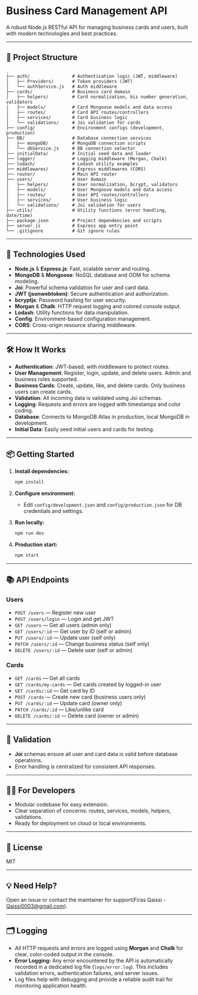# Business Card Management API

A robust Node.js RESTful API for managing business cards and users, built with modern technologies and best practices.

---

## 📁 Project Structure

```
.
├── auth/                # Authentication logic (JWT, middleware)
│   ├── Providers/       # Token providers (JWT)
│   └── authService.js   # Auth middleware
├── cards/               # Business card domain
│   ├── helpers/         # Card normalization, biz number generation, validators
│   ├── models/          # Card Mongoose models and data access
│   ├── routes/          # Card API routes/controllers
│   ├── services/        # Card business logic
│   └── validations/     # Joi validation for cards
├── config/              # Environment configs (development, production)
├── DB/                  # Database connection services
│   ├── mongoDB/         # MongoDB connection scripts
│   └── dbService.js     # DB connection selector
├── initialData/         # Initial seed data and loader
├── logger/              # Logging middleware (Morgan, Chalk)
├── lodash/              # Lodash utility examples
├── middlewares/         # Express middlewares (CORS)
├── router/              # Main API router
├── users/               # User domain
│   ├── helpers/         # User normalization, bcrypt, validators
│   ├── models/          # User Mongoose models and data access
│   ├── routes/          # User API routes/controllers
│   ├── services/        # User business logic
│   └── validations/     # Joi validation for users
├── utils/               # Utility functions (error handling, date/time)
├── package.json         # Project dependencies and scripts
├── server.js            # Express app entry point
└── .gitignore           # Git ignore rules
```

---

## 🚀 Technologies Used

- **Node.js** & **Express.js**: Fast, scalable server and routing.
- **MongoDB** & **Mongoose**: NoSQL database and ODM for schema modeling.
- **Joi**: Powerful schema validation for user and card data.
- **JWT (jsonwebtoken)**: Secure authentication and authorization.
- **bcryptjs**: Password hashing for user security.
- **Morgan** & **Chalk**: HTTP request logging and colored console output.
- **Lodash**: Utility functions for data manipulation.
- **Config**: Environment-based configuration management.
- **CORS**: Cross-origin resource sharing middleware.

---

## 🛠️ How It Works

- **Authentication**: JWT-based, with middleware to protect routes.
- **User Management**: Register, login, update, and delete users. Admin and business roles supported.
- **Business Cards**: Create, update, like, and delete cards. Only business users can create cards.
- **Validation**: All incoming data is validated using Joi schemas.
- **Logging**: Requests and errors are logged with timestamps and color coding.
- **Database**: Connects to MongoDB Atlas in production, local MongoDB in development.
- **Initial Data**: Easily seed initial users and cards for testing.

---

## 📦 Getting Started

1. **Install dependencies:**
   ```sh
   npm install
   ```

2. **Configure environment:**
   - Edit `config/development.json` and `config/production.json` for DB credentials and settings.

3. **Run locally:**
   ```sh
   npm run dev
   ```

4. **Production start:**
   ```sh
   npm start
   ```

---

## 📚 API Endpoints

### Users

- `POST /users` — Register new user
- `POST /users/login` — Login and get JWT
- `GET /users` — Get all users (admin only)
- `GET /users/:id` — Get user by ID (self or admin)
- `PUT /users/:id` — Update user (self only)
- `PATCH /users/:id` — Change business status (self only)
- `DELETE /users/:id` — Delete user (self or admin)

### Cards

- `GET /cards` — Get all cards
- `GET /cards/my-cards` — Get cards created by logged-in user
- `GET /cards/:id` — Get card by ID
- `POST /cards` — Create new card (business users only)
- `PUT /cards/:id` — Update card (owner only)
- `PATCH /cards/:id` — Like/unlike card
- `DELETE /cards/:id` — Delete card (owner or admin)

---

## 📝 Validation

- **Joi** schemas ensure all user and card data is valid before database operations.
- Error handling is centralized for consistent API responses.

---

## 👨‍💻 For Developers

- Modular codebase for easy extension.
- Clear separation of concerns: routes, services, models, helpers, validations.
- Ready for deployment on cloud or local environments.

---

## 📖 License

MIT

---

## 💡 Need Help?

Open an issue or contact the maintainer for support(Firas Qaissi - Qaissi0003@gmail.com).

---

## 🗂️ Logging

- All HTTP requests and errors are logged using **Morgan** and **Chalk** for clear, color-coded output in the console.
- **Error Logging:** Any error encountered by the API is automatically recorded in a dedicated log file (`logs/error.log`). This includes validation errors, authentication failures, and server issues.
- Log files help with debugging and provide a reliable audit trail for monitoring application health.

